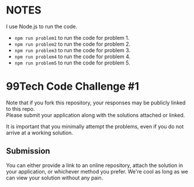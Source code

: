 # NOTES

I use Node.js to run the code.

- `npm run problem1` to run the code for problem 1.
- `npm run problem2` to run the code for problem 2.
- `npm run problem3` to run the code for problem 3.
- `npm run problem4` to run the code for problem 4.
- `npm run problem5` to run the code for problem 5.

# 99Tech Code Challenge #1

Note that if you fork this repository, your responses may be publicly linked to this repo.  
Please submit your application along with the solutions attached or linked.

It is important that you minimally attempt the problems, even if you do not arrive at a working solution.

## Submission

You can either provide a link to an online repository, attach the solution in your application, or whichever method you prefer.
We're cool as long as we can view your solution without any pain.

